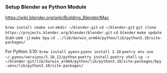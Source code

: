 ### Setup Blender as Python Module

https://wiki.blender.org/wiki/Building_Blender/Mac

`brew install cmake svn`
`mkdir ~/blender-git`
`cd ~/blender-git`
`git clone https://projects.blender.org/blender/blender.git`
`cd blender`
`make update` (can use `-j`)
`make bpy`
`cd ../lib/darwin_arm64/python/lib/python3.10/site-packages/`

For Python 3.10:
`brew install pyenv`
`pyenv install 3.10`
`poetry env use ~/.pyenv/versions/3.10.12/python`
`poetry install`
`poetry shell`
`cp -r ~/blender-git/lib/darwin_arm64/python/lib/python3.10/site-packages/bpy .venv/lib/python3.10/site-packages/`
